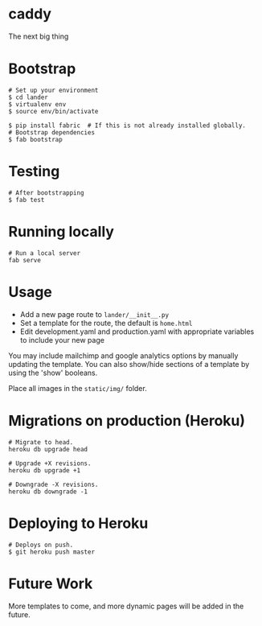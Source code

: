 # caddy
The next big thing


# Bootstrap
```
# Set up your environment
$ cd lander
$ virtualenv env
$ source env/bin/activate

$ pip install fabric  # If this is not already installed globally.
# Bootstrap dependencies
$ fab bootstrap
```

# Testing
```
# After bootstrapping
$ fab test
```

# Running locally
```
# Run a local server
fab serve
```

# Usage
* Add a new page route to `lander/__init__.py`
* Set a template for the route, the default is `home.html`
* Edit development.yaml and production.yaml with appropriate variables to include your new page

You may include mailchimp and google analytics options by manually updating the template.
You can also show/hide sections of a template by using the 'show' booleans.

Place all images in the `static/img/` folder.

# Migrations on production (Heroku)
```
# Migrate to head.
heroku db upgrade head

# Upgrade +X revisions.
heroku db upgrade +1

# Downgrade -X revisions.
heroku db downgrade -1
```

# Deploying to Heroku
```
# Deploys on push.
$ git heroku push master
```

# Future Work
More templates to come, and more dynamic pages will be added in the future.


